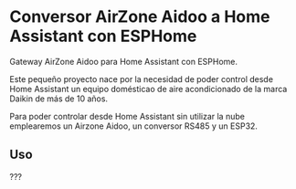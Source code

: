 # Conversor AirZone Aidoo a Home Assistant con ESPHome 
Gateway AirZone Aidoo para Home Assistant con ESPHome.

Este pequeño proyecto nace por la necesidad de poder control desde Home Assistant un equipo domésticao de aire acondicionado de la marca Daikin de más de 10 años.

Para poder controlar desde Home Assistant sin utilizar la nube emplearemos un Airzone Aidoo, un conversor RS485 y un ESP32.

Uso
---
???
